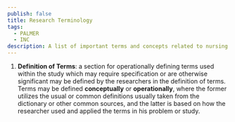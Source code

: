 ```yaml
---
publish: false
title: Research Terminology
tags:
  - PALMER
  - INC
description: A list of important terms and concepts related to nursing research.
---
```

1. **Definition of Terms**: a section for operationally defining terms used within the study which may require specification or are otherwise significant may be defined by the researchers in the definition of terms. Terms may be defined **conceptually** or **operationally**, where the former utilizes the usual or common definitions usually taken from the dictionary or other common sources, and the latter is based on how the researcher used and applied the terms in his problem or study.
